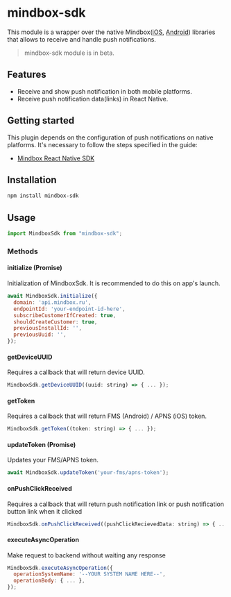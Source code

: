 # mindbox-sdk

This module is a wrapper over the native Mindbox([iOS](https://github.com/mindbox-moscow/ios-sdk),
[Android](https://github.com/mindbox-moscow/android-sdk)) libraries that allows to 
receive and handle push notifications.

> mindbox-sdk module is in beta.

## Features

* Receive and show push notification in both mobile platforms.
* Receive push notification data(links) in React Native.

## Getting started

This plugin depends on the configuration of push notifications on native platforms. It's necessary 
to follow the steps specified in the guide:

* [Mindbox React Native SDK](https://developers.mindbox.ru/docs/react-native-sdk)

## Installation

```sh
npm install mindbox-sdk
```

## Usage

```js
import MindboxSdk from "mindbox-sdk";
```

### Methods

#### initialize (Promise)

Initialization of MindboxSdk. It is recommended to do this on app's launch.

```js
await MindboxSdk.initialize({
  domain: 'api.mindbox.ru',
  endpointId: 'your-endpoint-id-here',
  subscribeCustomerIfCreated: true,
  shouldCreateCustomer: true,
  previousInstallId: '',
  previousUuid: '',
});
```

#### getDeviceUUID

Requires a callback that will return device UUID.

```js
MindboxSdk.getDeviceUUID((uuid: string) => { ... });
```

#### getToken

Requires a callback that will return FMS (Android) / APNS (iOS) token.

```js
MindboxSdk.getToken((token: string) => { ... });
```

#### updateToken (Promise)

Updates your FMS/APNS token.

```js
await MindboxSdk.updateToken('your-fms/apns-token');
```

#### onPushClickReceived

Requires a callback that will return push notification link or push notification button link when it clicked

```js
MindboxSdk.onPushClickReceived((pushClickRecievedData: string) => { ... });
```

#### executeAsyncOperation

Make request to backend without waiting any response

```js
MindboxSdk.executeAsyncOperation({
  operationSystemName: '--YOUR SYSTEM NAME HERE--',
  operationBody: { ... },
});
```
